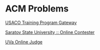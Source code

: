 ACM Problems
============
[USACO Training Program Gateway](http://train.usaco.org/usacogate)

[Saratov State University :: Online Contester](http://acm.sgu.ru)

[UVa Online Judge](http://uva.onlinejudge.org)
